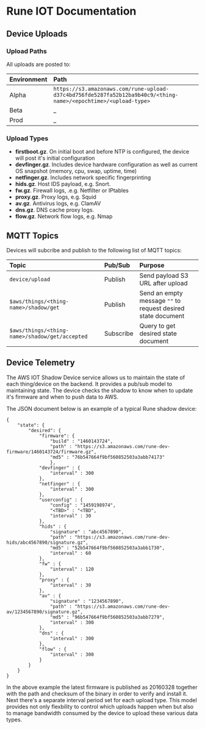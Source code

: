 # Rune IOT Documentation

## Device Uploads

### Upload Paths
 All uploads are posted to:

| Environment | Path           |
| :---------- | :------------- |
| Alpha |  `https://s3.amazonaws.com/rune-upload-d37c4bd756fde5287fa52b12ba9b40c9/<thing-name>/<epochtime>/<upload-type>` |
| Beta | _ |
| Prod | _ |

### Upload Types

* **firstboot.gz**. On initial boot and before NTP is configured, the device will post it's initial configuration
* **devfinger.gz**. Includes device hardware configuration as well as current OS snapshot (memory, cpu, swap, uptime, time)
* **netfinger.gz**. Includes network specific fingerprinting
* **hids.gz**. Host IDS payload, e.g. Snort.
* **fw.gz**. Firewall logs, .e.g. Netfilter or IPtables
* **proxy.gz**. Proxy logs, e.g. Squid
* **av.gz**. Antivirus logs, e.g. ClamAV
* **dns.gz**. DNS cache proxy logs.
* **flow.gz**. Network flow logs, e.g. Nmap

## MQTT Topics

Devices will subcribe and publish to the following list of MQTT topics:

| Topic     | Pub/Sub     | Purpose |
| :-------- | :---------- | :------ |
| `device/upload` | Publish | Send payload S3 URL after upload |
| `$aws/things/<thing-name>/shadow/get` | Publish | Send an empty message `""` to request desired state document |
| `$aws/things/<thing-name>/shadow/get/accepted` | Subscribe | Query to get desired state document |

## Device Telemetry

The AWS IOT Shadow Device service allows us to maintain the state of each thing/device on the backend. It provides a pub/sub model to maintaining state. The device checks the shadow to know when to update it's firmware and when to push data to AWS.

The JSON document below is an example of a typical Rune shadow device:

```
{
    "state": {
        "desired": {
            "firmware": {
                "build" : "1460143724",
                "path" : "https://s3.amazonaws.com/rune-dev-firmware/1460143724/firmware.gz",
                "md5" : "76b547664f9bf560852503a3abb74173"
                },
            "devfinger" : {
                "interval" : 300
            },
            "netfinger" : {
                "interval" : 300
            },
            "userconfig" : {
                "config" : "1459198974",
                "<TBD>" : "<TBD",
                "interval" : 30    
            },
            "hids" : {
                "signature" : "abc4567890",
                "path" : "https://s3.amazonaws.com/rune-dev-hids/abc4567890/signature.gz",
                "md5" : "52b547664f9bf560852503a3abb1730",
                "interval" : 60
            },
            "fw" : {
                "interval" : 120
            },
            "proxy" : {
                "interval" : 30
            },
            "av" : {
                "signature" : "1234567890",
                "path" : "https://s3.amazonaws.com/rune-dev-av/1234567890/signature.gz",
                "md5" : "96b547664f9bf560852503a3abb7279",
                "interval" : 300
            },
            "dns" : {
                "interval" : 300
            },
            "flow" : {
                "interval" : 300
            }
        }
    }
}
```

In the above example the latest firmware is published as 20160328 together with the path and checksum of the binary in order to verify and install it. Next there's a separate interval period set for each upload type. This model provides not only flexbility to control which uploads happen when but also to manage bandwidth consumed by the device to upload these various data types.
